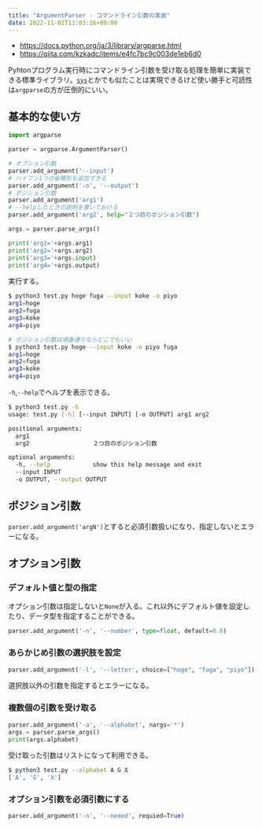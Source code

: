 ```yaml
---
title: "ArgumentParser - コマンドライン引数の実装"
date: 2022-11-02T11:03:16+09:00
---
```


- https://docs.python.org/ja/3/library/argparse.html
- https://qiita.com/kzkadc/items/e4fc7bc9c003de1eb6d0

Pyhtonプログラム実行時にコマンドライン引数を受け取る処理を簡単に実装できる標準ライブラリ。[`sys`](https://docs.python.org/ja/3/library/sys.html?highlight=sys#module-sys)とかでも似たことは実現できるけど使い勝手と可読性は`argparse`の方が圧倒的にいい。


## 基本的な使い方
```python
import argparse

parser = argparse.ArgumentParser()

# オプション引数
parser.add_argument('--input')
# ハイフン1つの省略形も追加できる
parser.add_argument('-o', '--output')
# ポジション引数
parser.add_argument('arg1')
# --helpしたときの説明を書いておける
parser.add_argument('arg2', help="２つ目のポジション引数")

args = parser.parse_args()

print('arg1='+args.arg1)
print('arg2='+args.arg2)
print('arg3='+args.input)
print('arg4='+args.output)
```

実行する。
```sh
$ python3 test.py hoge fuga --input koke -o piyo
arg1=hoge
arg2=fuga
arg3=koke
arg4=piyo

# ポジション引数は順番通りならどこでもいい
$ python3 test.py hoge --input koke -o piyo fuga
arg1=hoge
arg2=fuga
arg3=koke
arg4=piyo
```

`-h`,`--help`でヘルプを表示できる。
```sh
$ python3 test.py -h
usage: test.py [-h] [--input INPUT] [-o OUTPUT] arg1 arg2

positional arguments:
  arg1
  arg2                  ２つ目のポジション引数

optional arguments:
  -h, --help            show this help message and exit
  --input INPUT
  -o OUTPUT, --output OUTPUT
```


## ポジション引数
`parser.add_argument('argN')`とすると必須引数扱いになり、指定しないとエラーになる。

## オプション引数
### デフォルト値と型の指定
オプション引数は指定しないと`None`が入る。これ以外にデフォルト値を設定したり、データ型を指定することができる。
```python
parser.add_argument('-n', '--number', type=float, default=0.0)
```


### あらかじめ引数の選択肢を設定
```python
parser.add_argument('-l', '--letter', choice=["hoge", "fuga", "piyo"])
```
選択肢以外の引数を指定するとエラーになる。


### 複数個の引数を受け取る
```python
parser.add_argument('-a', '--alphabet', nargs='*')
args = parser.parse_args()
print(args.alphabet)
```

受け取った引数はリストになって利用できる。

```sh
$ python3 test.py --alphabet A G X
['A', 'G', 'X']
```


### オプション引数を必須引数にする
```python
parser.add_argument('-n', '--neeed', requied=True)
```
